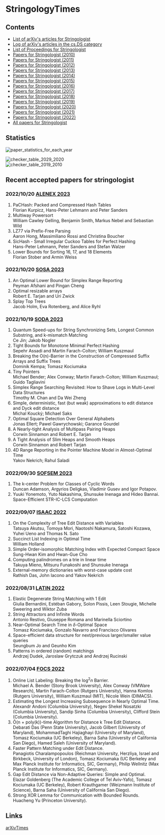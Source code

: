 # StringologyTimes


## Contents
- [List of arXiv's articles for Stringologist](https://stringologytimes.github.io/StringologyTimes/docs/output/arxiv_list)
- [Log of arXiv's articles in the cs.DS category](https://stringologytimes.github.io/StringologyTimes/docs/output/weekly_arxiv_top)
- [List of Proceedings for Stringologist](https://stringologytimes.github.io/StringologyTimes/docs/output/list_of_proceedings)
- [Papers for Stringologist (2010)](https://stringologytimes.github.io/StringologyTimes/docs/output/list_2010)
- [Papers for Stringologist (2011)](https://stringologytimes.github.io/StringologyTimes/docs/output/list_2011)
- [Papers for Stringologist (2012)](https://stringologytimes.github.io/StringologyTimes/docs/output/list_2012)
- [Papers for Stringologist (2013)](https://stringologytimes.github.io/StringologyTimes/docs/output/list_2013)
- [Papers for Stringologist (2014)](https://stringologytimes.github.io/StringologyTimes/docs/output/list_2014)
- [Papers for Stringologist (2015)](https://stringologytimes.github.io/StringologyTimes/docs/output/list_2015)
- [Papers for Stringologist (2016)](https://stringologytimes.github.io/StringologyTimes/docs/output/list_2016)
- [Papers for Stringologist (2017)](https://stringologytimes.github.io/StringologyTimes/docs/output/list_2017)
- [Papers for Stringologist (2018)](https://stringologytimes.github.io/StringologyTimes/docs/output/list_2018)
- [Papers for Stringologist (2019)](https://stringologytimes.github.io/StringologyTimes/docs/output/list_2019)
- [Papers for Stringologist (2020)](https://stringologytimes.github.io/StringologyTimes/docs/output/list_2020)
- [Papers for Stringologist (2021)](https://stringologytimes.github.io/StringologyTimes/docs/output/list_2021)
- [Papers for Stringologist (2022)](https://stringologytimes.github.io/StringologyTimes/docs/output/list_2022)
- [All papers for Stringologist](https://stringologytimes.github.io/StringologyTimes/docs/output/complete_list)

## Statistics

![paper_statistics_for_each_year](https://stringologytimes.github.io/StringologyTimes/docs/output/paper_statistics_for_each_year.png)

![checker_table_2029_2020](https://stringologytimes.github.io/StringologyTimes/docs/output/checker_table_2029_2020.png)  
![checker_table_2019_2010](https://stringologytimes.github.io/StringologyTimes/docs/output/checker_table_2019_2010.png)  


## Recent accepted papers for stringologist

### 2022/10/20 [ALENEX 2023](https://www.siam.org/Portals/0/Conferences/ALENEX/ALENEX23/ALENEX23%20-%20List%20of%20Accepted%20Papers.pdf)  

1. PaCHash: Packed and Compressed Hash Tables  
Florian Kurpicz, Hans-Peter Lehmann and Peter Sanders  
2. Multiway Powersort  
William Cawley Gelling, Benjamin Smith, Markus Nebel and Sebastian Wild  
3. LZ77 via Prefix-Free Parsing  
Aaron Hong, Massimiliano Rossi and Christina Boucher  
4. SicHash - Small Irregular Cuckoo Tables for Perfect Hashing  
Hans-Peter Lehmann, Peter Sanders and Stefan Walzer  
5. Lower Bounds for Sorting 16, 17, and 18 Elements  
Florian Stober and Armin Weiss  


### 2022/10/20 [SOSA 2023](https://www.siam.org/Portals/0/Conferences/SOSA/SOSA23/SOSA23%20-%20List%20of%20Accepted%20Papers.pdf)  

1. An Optimal Lower Bound for Simplex Range Reporting  
Peyman Afshani and Pingan Cheng  
2. Optimal resizable arrays  
Robert E. Tarjan and Uri Zwick  
3. Splay Top Trees  
Jacob Holm, Eva Rotenberg, and Alice Ryhl  

### 2022/10/19 [SODA 2023](https://www.siam.org/conferences/cm/program/accepted-papers/soda23-accepted-papers)  

1. Quantum Speed-ups for String Synchronizing Sets, Longest Common Substring, and k-mismatch Matching  
Ce Jin; Jakob Nogler  
2. Tight Bounds for Monotone Minimal Perfect Hashing  
Sepehr Assadi and Martin Farach-Colton; William Kuszmaul  
3. Breaking the O(n)-Barrier in the Construction of Compressed Suffix Arrays and Suffix Trees  
Dominik Kempa; Tomasz Kociumaka  
4. Tiny Pointers  
Michael Bender; Alex Conway; Martin Farach-Colton; William Kuszmaul; Guido Tagliavini  
5. Simplex Range Searching Revisited: How to Shave Logs in Multi-Level Data Structures  
Timothy M. Chan and Da Wei Zheng  
6. Simple, deterministic, fast (but weak) approximations to edit distance and Dyck edit distance  
Michal Koucký; Michael Saks  
7. Optimal Square Detection Over General Alphabets  
Jonas Ellert; Pawel Gawrychowski; Garance Gourdel  
8. A Nearly-tight Analysis of Multipass Pairing Heaps  
Corwin Sinnamon and Robert E. Tarjan  
9. A Tight Analysis of Slim Heaps and Smooth Heaps  
Corwin Sinnamon and Robert Tarjan  
10. 4D Range Reporting in the Pointer Machine Model in Almost-Optimal Time  
Yakov Nekrich; Rahul Saladi  
### 2022/09/30 [SOFSEM 2023](https://ics.science.upjs.sk/sofsem2023/accepted-papers/)

1. The k-center Problem for Classes of Cyclic Words  
Duncan Adamson, Argyrios Deligkas, Vladimir Gusev and Igor Potapov.  
2. Yuuki Yonemoto, Yuto Nakashima, Shunsuke Inenaga and Hideo Bannai.  
Space-Efficient STR-IC-LCS Computation  

### 2022/09/07 [ISAAC 2022](https://isa.hanyang.ac.kr/isaac2022/apl.html)

1. On the Complexity of Tree Edit Distance with Variables  
Tatsuya Akutsu, Tomoya Mori, Naotoshi Nakamura, Satoshi Kozawa, Yuhei Ueno and Thomas N. Sato  
2. Succinct List Indexing in Optimal Time  
William Holland  
3. Simple Order-isomorphic Matching Index with Expected Compact Space  
Sung-Hwan Kim and Hwan-Gue Cho  
4. Computing palindromes on a trie in linear time  
Takuya Mieno, Mitsuru Funakoshi and Shunsuke Inenaga  
5. External-memory dictionaries with worst-case update cost  
Rathish Das, John Iacono and Yakov Nekrich  

### 2022/08/31 [LATIN 2022](https://pakal.cs.cinvestav.mx/latin2022/accepted_latin_2022.html)

1. Elastic Degenerate String Matching with 1 Edit  
Giulia Bernardini, Estéban Gabory, Solon Pissis, Leen Stougie,  Michelle Sweering and Wiktor Zuba  
2. String Attractors and Infinite Words  
Antonio Restivo, Giuseppe Romana and Marinella Sciortino  
3. Near-Optimal Search Time in $\delta$-Optimal Space  
Tomasz Kociumaka, Gonzalo Navarro and Francisco Olivares  
4. Space-efficient data structure for next/previous larger/smaller value queries  
Seungbum Jo and Geunho Kim  
5. Patterns in ordered (random) matchings  
Andrzej Dudek, Jaroslaw Grytczuk and Andrzej Rucinski  

### 2022/07/04 [FOCS 2022](https://focs2022.eecs.berkeley.edu/accepted_papers.html)

1. Online List Labeling: Breaking the $\log^2 n$ Barrier.  
Michael A. Bender (Stony Brook University), Alex Conway (VMWare Research), Martin Farach-Colton (Rutgers University), Hanna Komlos (Rutgers University), William Kuszmaul (MIT), Nicole Wein (DIMACS).  
2. Estimating the Longest Increasing Subsequence in Nearly Optimal Time.  
Alexandr Andoni (Columbia University), Negev Shekel Nosatzki (Columbia University), Sandip Sinha (Columbia University), Clifford Stein (Columbia University).  
3. Õ(n + poly(k))-time Algorithm for Distance k Tree Edit Distance.  
Debarati Das (Penn State University), Jacob Gilbert (University of Maryland), MohammadTaghi Hajiaghayi (University of Maryland), Tomasz Kociumaka (UC Berkeley), Barna Saha (University of California San Diego), Hamed Saleh (University of Maryland).  
4. Faster Pattern Matching under Edit Distance.  
Panagiotis Charalampopoulos (Reichman University, Herzliya, Israel and Birkbeck, University of London), Tomasz Kociumaka (UC Berkeley and Max Planck Institute for Informatics, SIC, Germany), Philip Wellnitz (Max Planck Institute for Informatics, SIC, Germany).  
5. Gap Edit Distance via Non-Adaptive Queries: Simple and Optimal.  
Elazar Goldenberg (The Academic College of Tel Aviv-Yafo), Tomasz Kociumaka (UC Berkeley), Robert Krauthgamer (Weizmann Institute of Science), Barna Saha (University of California San Diego).  
6. Strong XOR Lemma for Communication with Bounded Rounds.  
Huacheng Yu (Princeton University).  

## Links
[arXivTimes](https://github.com/arXivTimes/arXivTimes)